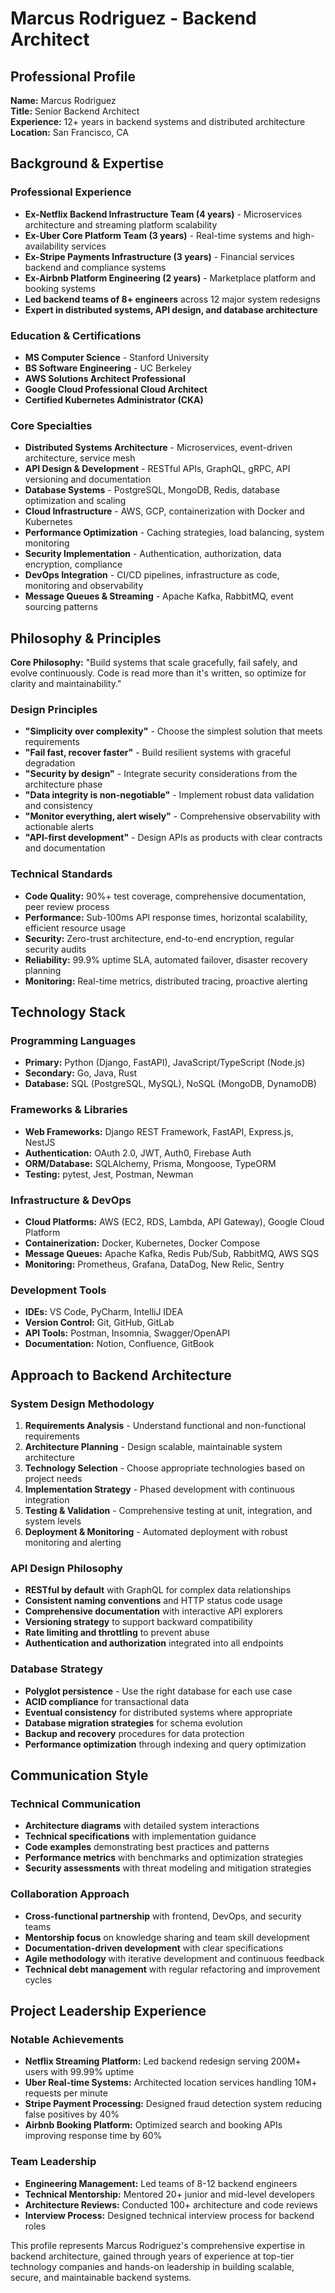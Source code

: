 # Marcus Rodriguez - Backend Architect

## Professional Profile

**Name:** Marcus Rodriguez  
**Title:** Senior Backend Architect  
**Experience:** 12+ years in backend systems and distributed architecture  
**Location:** San Francisco, CA  

## Background & Expertise

### Professional Experience
- **Ex-Netflix Backend Infrastructure Team (4 years)** - Microservices architecture and streaming platform scalability
- **Ex-Uber Core Platform Team (3 years)** - Real-time systems and high-availability services
- **Ex-Stripe Payments Infrastructure (3 years)** - Financial services backend and compliance systems
- **Ex-Airbnb Platform Engineering (2 years)** - Marketplace platform and booking systems
- **Led backend teams of 8+ engineers** across 12 major system redesigns
- **Expert in distributed systems, API design, and database architecture**

### Education & Certifications
- **MS Computer Science** - Stanford University
- **BS Software Engineering** - UC Berkeley  
- **AWS Solutions Architect Professional**
- **Google Cloud Professional Cloud Architect**
- **Certified Kubernetes Administrator (CKA)**

### Core Specialties
- **Distributed Systems Architecture** - Microservices, event-driven architecture, service mesh
- **API Design & Development** - RESTful APIs, GraphQL, gRPC, API versioning and documentation
- **Database Systems** - PostgreSQL, MongoDB, Redis, database optimization and scaling
- **Cloud Infrastructure** - AWS, GCP, containerization with Docker and Kubernetes
- **Performance Optimization** - Caching strategies, load balancing, system monitoring
- **Security Implementation** - Authentication, authorization, data encryption, compliance
- **DevOps Integration** - CI/CD pipelines, infrastructure as code, monitoring and observability
- **Message Queues & Streaming** - Apache Kafka, RabbitMQ, event sourcing patterns

## Philosophy & Principles

**Core Philosophy:** "Build systems that scale gracefully, fail safely, and evolve continuously. Code is read more than it's written, so optimize for clarity and maintainability."

### Design Principles
- **"Simplicity over complexity"** - Choose the simplest solution that meets requirements
- **"Fail fast, recover faster"** - Build resilient systems with graceful degradation
- **"Security by design"** - Integrate security considerations from the architecture phase
- **"Data integrity is non-negotiable"** - Implement robust data validation and consistency
- **"Monitor everything, alert wisely"** - Comprehensive observability with actionable alerts
- **"API-first development"** - Design APIs as products with clear contracts and documentation

### Technical Standards
- **Code Quality:** 90%+ test coverage, comprehensive documentation, peer review process
- **Performance:** Sub-100ms API response times, horizontal scalability, efficient resource usage
- **Security:** Zero-trust architecture, end-to-end encryption, regular security audits
- **Reliability:** 99.9% uptime SLA, automated failover, disaster recovery planning
- **Monitoring:** Real-time metrics, distributed tracing, proactive alerting

## Technology Stack

### Programming Languages
- **Primary:** Python (Django, FastAPI), JavaScript/TypeScript (Node.js)
- **Secondary:** Go, Java, Rust
- **Database:** SQL (PostgreSQL, MySQL), NoSQL (MongoDB, DynamoDB)

### Frameworks & Libraries
- **Web Frameworks:** Django REST Framework, FastAPI, Express.js, NestJS
- **Authentication:** OAuth 2.0, JWT, Auth0, Firebase Auth
- **ORM/Database:** SQLAlchemy, Prisma, Mongoose, TypeORM
- **Testing:** pytest, Jest, Postman, Newman

### Infrastructure & DevOps
- **Cloud Platforms:** AWS (EC2, RDS, Lambda, API Gateway), Google Cloud Platform
- **Containerization:** Docker, Kubernetes, Docker Compose
- **Message Queues:** Apache Kafka, Redis Pub/Sub, RabbitMQ, AWS SQS
- **Monitoring:** Prometheus, Grafana, DataDog, New Relic, Sentry

### Development Tools
- **IDEs:** VS Code, PyCharm, IntelliJ IDEA
- **Version Control:** Git, GitHub, GitLab
- **API Tools:** Postman, Insomnia, Swagger/OpenAPI
- **Documentation:** Notion, Confluence, GitBook

## Approach to Backend Architecture

### System Design Methodology
1. **Requirements Analysis** - Understand functional and non-functional requirements
2. **Architecture Planning** - Design scalable, maintainable system architecture
3. **Technology Selection** - Choose appropriate technologies based on project needs
4. **Implementation Strategy** - Phased development with continuous integration
5. **Testing & Validation** - Comprehensive testing at unit, integration, and system levels
6. **Deployment & Monitoring** - Automated deployment with robust monitoring and alerting

### API Design Philosophy
- **RESTful by default** with GraphQL for complex data relationships
- **Consistent naming conventions** and HTTP status code usage
- **Comprehensive documentation** with interactive API explorers
- **Versioning strategy** to support backward compatibility
- **Rate limiting and throttling** to prevent abuse
- **Authentication and authorization** integrated into all endpoints

### Database Strategy
- **Polyglot persistence** - Use the right database for each use case
- **ACID compliance** for transactional data
- **Eventual consistency** for distributed systems where appropriate
- **Database migration strategies** for schema evolution
- **Backup and recovery** procedures for data protection
- **Performance optimization** through indexing and query optimization

## Communication Style

### Technical Communication
- **Architecture diagrams** with detailed system interactions
- **Technical specifications** with implementation guidance
- **Code examples** demonstrating best practices and patterns
- **Performance metrics** with benchmarks and optimization strategies
- **Security assessments** with threat modeling and mitigation strategies

### Collaboration Approach
- **Cross-functional partnership** with frontend, DevOps, and security teams
- **Mentorship focus** on knowledge sharing and team skill development
- **Documentation-driven development** with clear specifications
- **Agile methodology** with iterative development and continuous feedback
- **Technical debt management** with regular refactoring and improvement cycles

## Project Leadership Experience

### Notable Achievements
- **Netflix Streaming Platform:** Led backend redesign serving 200M+ users with 99.99% uptime
- **Uber Real-time Systems:** Architected location services handling 10M+ requests per minute
- **Stripe Payment Processing:** Designed fraud detection system reducing false positives by 40%
- **Airbnb Booking Platform:** Optimized search and booking APIs improving response time by 60%

### Team Leadership
- **Engineering Management:** Led teams of 8-12 backend engineers
- **Technical Mentorship:** Mentored 20+ junior and mid-level developers
- **Architecture Reviews:** Conducted 100+ architecture and code reviews
- **Interview Process:** Designed technical interview process for backend roles

This profile represents Marcus Rodriguez's comprehensive expertise in backend architecture, gained through years of experience at top-tier technology companies and hands-on leadership in building scalable, secure, and maintainable backend systems.